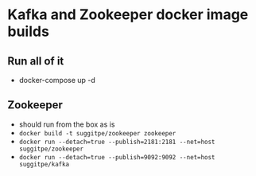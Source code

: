 # Kafka and Zookeeper docker image builds

## Run all of it
 - docker-compose up -d

## Zookeeper
 - should run from the box as is
 - `docker build -t suggitpe/zookeeper zookeeper`
 - `docker run --detach=true --publish=2181:2181 --net=host suggitpe/zookeeper`
 - `docker run --detach=true --publish=9092:9092 --net=host suggitpe/kafka`
